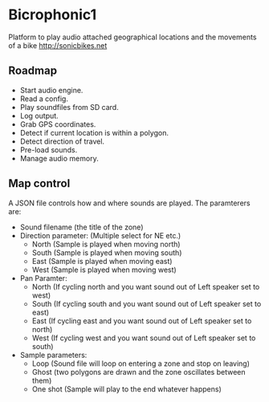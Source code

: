 Bicrophonic1
============

Platform to play audio attached geographical locations and the movements of a bike http://sonicbikes.net

Roadmap
-----------------

- Start audio engine.
- Read a config.
- Play soundfiles from SD card. 
- Log output. 
- Grab GPS coordinates.
- Detect if current location is within a polygon.
- Detect direction of travel.
- Pre-load sounds.
- Manage audio memory.

Map control
-----------------
A JSON file controls how and where sounds are played. The paramterers are:

- Sound filename (the title of the zone)
- Direction parameter: (Multiple select for NE etc.) 
  - North (Sample is played when moving north) 
  - South (Sample is played when moving south) 
  - East (Sample is played when moving east)
  - West (Sample is played when moving west)
- Pan Paramter: 
  - North (If cycling north and you want sound out of Left speaker set to west)
  - South (If cycling south and you want sound out of Left speaker set to east)
  - East (If cycling east and you want sound out of Left speaker set to north)
  - West (If cycling west and you want sound out of Left speaker set to south)
- Sample parameters: 
  - Loop (Sound file will loop on entering a zone and stop on leaving)
  - Ghost (two polygons are drawn and the zone oscillates between them)
  - One shot (Sample will play to the end whatever happens)
